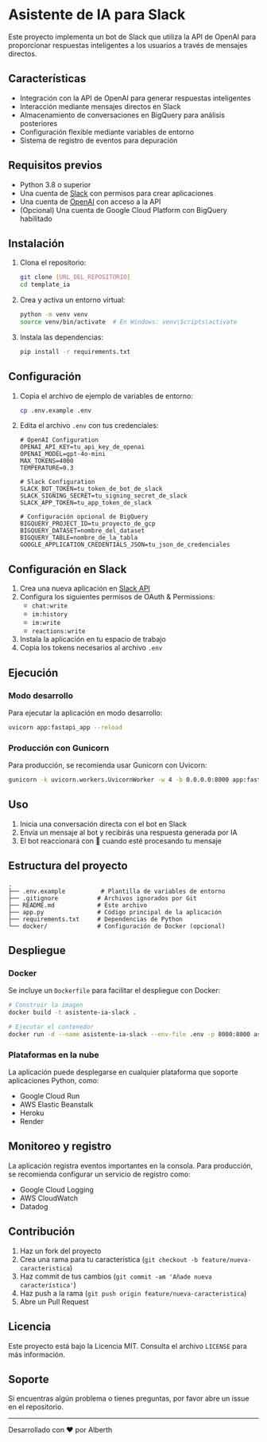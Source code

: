 # Asistente de IA para Slack

Este proyecto implementa un bot de Slack que utiliza la API de OpenAI para proporcionar respuestas inteligentes a los usuarios a través de mensajes directos.

## Características

- Integración con la API de OpenAI para generar respuestas inteligentes
- Interacción mediante mensajes directos en Slack
- Almacenamiento de conversaciones en BigQuery para análisis posteriores
- Configuración flexible mediante variables de entorno
- Sistema de registro de eventos para depuración

## Requisitos previos

- Python 3.8 o superior
- Una cuenta de [Slack](https://api.slack.com/) con permisos para crear aplicaciones
- Una cuenta de [OpenAI](https://platform.openai.com/) con acceso a la API
- (Opcional) Una cuenta de Google Cloud Platform con BigQuery habilitado

## Instalación

1. Clona el repositorio:
   ```bash
   git clone [URL_DEL_REPOSITORIO]
   cd template_ia
   ```

2. Crea y activa un entorno virtual:
   ```bash
   python -m venv venv
   source venv/bin/activate  # En Windows: venv\Scripts\activate
   ```

3. Instala las dependencias:
   ```bash
   pip install -r requirements.txt
   ```

## Configuración

1. Copia el archivo de ejemplo de variables de entorno:
   ```bash
   cp .env.example .env
   ```

2. Edita el archivo `.env` con tus credenciales:
   ```env
   # OpenAI Configuration
   OPENAI_API_KEY=tu_api_key_de_openai
   OPENAI_MODEL=gpt-4o-mini
   MAX_TOKENS=4000
   TEMPERATURE=0.3

   # Slack Configuration
   SLACK_BOT_TOKEN=tu_token_de_bot_de_slack
   SLACK_SIGNING_SECRET=tu_signing_secret_de_slack
   SLACK_APP_TOKEN=tu_app_token_de_slack

   # Configuración opcional de BigQuery
   BIGQUERY_PROJECT_ID=tu_proyecto_de_gcp
   BIGQUERY_DATASET=nombre_del_dataset
   BIGQUERY_TABLE=nombre_de_la_tabla
   GOOGLE_APPLICATION_CREDENTIALS_JSON=tu_json_de_credenciales
   ```

## Configuración en Slack

1. Crea una nueva aplicación en [Slack API](https://api.slack.com/apps)
2. Configura los siguientes permisos de OAuth & Permissions:
   - `chat:write`
   - `im:history`
   - `im:write`
   - `reactions:write`
3. Instala la aplicación en tu espacio de trabajo
4. Copia los tokens necesarios al archivo `.env`

## Ejecución

### Modo desarrollo

Para ejecutar la aplicación en modo desarrollo:

```bash
uvicorn app:fastapi_app --reload
```

### Producción con Gunicorn

Para producción, se recomienda usar Gunicorn con Uvicorn:

```bash
gunicorn -k uvicorn.workers.UvicornWorker -w 4 -b 0.0.0.0:8000 app:fastapi_app
```

## Uso

1. Inicia una conversación directa con el bot en Slack
2. Envía un mensaje al bot y recibirás una respuesta generada por IA
3. El bot reaccionará con 👀 cuando esté procesando tu mensaje

## Estructura del proyecto

```
.
├── .env.example          # Plantilla de variables de entorno
├── .gitignore           # Archivos ignorados por Git
├── README.md            # Este archivo
├── app.py               # Código principal de la aplicación
├── requirements.txt     # Dependencias de Python
└── docker/              # Configuración de Docker (opcional)
```

## Despliegue

### Docker

Se incluye un `Dockerfile` para facilitar el despliegue con Docker:

```bash
# Construir la imagen
docker build -t asistente-ia-slack .

# Ejecutar el contenedor
docker run -d --name asistente-ia-slack --env-file .env -p 8000:8000 asistente-ia-slack
```

### Plataformas en la nube

La aplicación puede desplegarse en cualquier plataforma que soporte aplicaciones Python, como:
- Google Cloud Run
- AWS Elastic Beanstalk
- Heroku
- Render

## Monitoreo y registro

La aplicación registra eventos importantes en la consola. Para producción, se recomienda configurar un servicio de registro como:
- Google Cloud Logging
- AWS CloudWatch
- Datadog

## Contribución

1. Haz un fork del proyecto
2. Crea una rama para tu característica (`git checkout -b feature/nueva-caracteristica`)
3. Haz commit de tus cambios (`git commit -am 'Añade nueva característica'`)
4. Haz push a la rama (`git push origin feature/nueva-caracteristica`)
5. Abre un Pull Request

## Licencia

Este proyecto está bajo la Licencia MIT. Consulta el archivo `LICENSE` para más información.

## Soporte

Si encuentras algún problema o tienes preguntas, por favor abre un issue en el repositorio.

---

Desarrollado con ❤️ por Alberth

